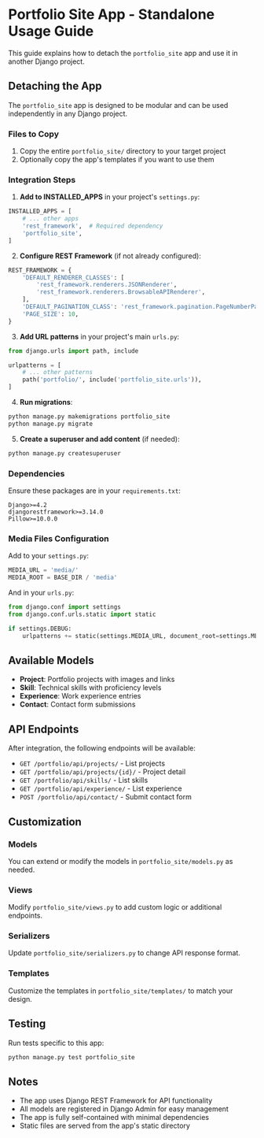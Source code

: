 # Portfolio Site App - Standalone Usage Guide

This guide explains how to detach the `portfolio_site` app and use it in another Django project.

## Detaching the App

The `portfolio_site` app is designed to be modular and can be used independently in any Django project.

### Files to Copy

1. Copy the entire `portfolio_site/` directory to your target project
2. Optionally copy the app's templates if you want to use them

### Integration Steps

1. **Add to INSTALLED_APPS** in your project's `settings.py`:
```python
INSTALLED_APPS = [
    # ... other apps
    'rest_framework',  # Required dependency
    'portfolio_site',
]
```

2. **Configure REST Framework** (if not already configured):
```python
REST_FRAMEWORK = {
    'DEFAULT_RENDERER_CLASSES': [
        'rest_framework.renderers.JSONRenderer',
        'rest_framework.renderers.BrowsableAPIRenderer',
    ],
    'DEFAULT_PAGINATION_CLASS': 'rest_framework.pagination.PageNumberPagination',
    'PAGE_SIZE': 10,
}
```

3. **Add URL patterns** in your project's main `urls.py`:
```python
from django.urls import path, include

urlpatterns = [
    # ... other patterns
    path('portfolio/', include('portfolio_site.urls')),
]
```

4. **Run migrations**:
```bash
python manage.py makemigrations portfolio_site
python manage.py migrate
```

5. **Create a superuser and add content** (if needed):
```bash
python manage.py createsuperuser
```

### Dependencies

Ensure these packages are in your `requirements.txt`:
```
Django>=4.2
djangorestframework>=3.14.0
Pillow>=10.0.0
```

### Media Files Configuration

Add to your `settings.py`:
```python
MEDIA_URL = 'media/'
MEDIA_ROOT = BASE_DIR / 'media'
```

And in your `urls.py`:
```python
from django.conf import settings
from django.conf.urls.static import static

if settings.DEBUG:
    urlpatterns += static(settings.MEDIA_URL, document_root=settings.MEDIA_ROOT)
```

## Available Models

- **Project**: Portfolio projects with images and links
- **Skill**: Technical skills with proficiency levels
- **Experience**: Work experience entries
- **Contact**: Contact form submissions

## API Endpoints

After integration, the following endpoints will be available:

- `GET /portfolio/api/projects/` - List projects
- `GET /portfolio/api/projects/{id}/` - Project detail
- `GET /portfolio/api/skills/` - List skills
- `GET /portfolio/api/experience/` - List experience
- `POST /portfolio/api/contact/` - Submit contact form

## Customization

### Models
You can extend or modify the models in `portfolio_site/models.py` as needed.

### Views
Modify `portfolio_site/views.py` to add custom logic or additional endpoints.

### Serializers
Update `portfolio_site/serializers.py` to change API response format.

### Templates
Customize the templates in `portfolio_site/templates/` to match your design.

## Testing

Run tests specific to this app:
```bash
python manage.py test portfolio_site
```

## Notes

- The app uses Django REST Framework for API functionality
- All models are registered in Django Admin for easy management
- The app is fully self-contained with minimal dependencies
- Static files are served from the app's static directory
